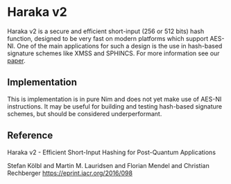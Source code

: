 # Haraka v2

Haraka v2 is a secure and efficient short-input (256 or 512 bits) hash function, designed 
to be very fast on modern platforms which support AES-NI. One of the main applications 
for such a design is the use in hash-based signature schemes like XMSS and SPHINCS.
For more information see our [paper](https://eprint.iacr.org/2016/098).

## Implementation

This is implementation is in pure Nim and does not yet make use of AES-NI instructions.
It may be useful for building and testing hash-based signature schemes, but should be
considered underperformant.

## Reference

Haraka v2 - Efficient Short-Input Hashing for Post-Quantum Applications

Stefan Kölbl and Martin M. Lauridsen and Florian Mendel and Christian Rechberger
https://eprint.iacr.org/2016/098
